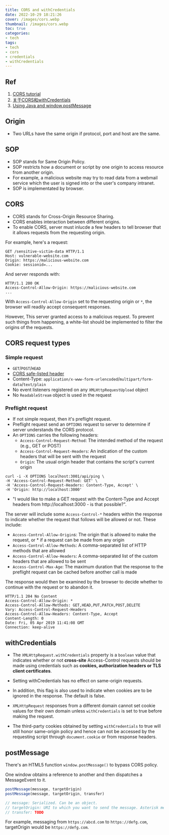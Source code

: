```yaml
---
title: CORS and withCredentials
date: 2022-10-29 18:21:26
cover: /images/cors.webp
thumbnail: /images/cors.webp
toc: true
categories:
- tech
tags:
- tech
- cors
- credentials
- withCredentials
---
```


## Ref
1. [CORS tutorial](https://auth0.com/blog/cors-tutorial-a-guide-to-cross-origin-resource-sharing/)
2. [关于CORS和withCredentials](https://juejin.cn/post/6844903938936799245)
3. [Using Java and window.postMessage](https://plainenglish.io/blog/javascript-and-window-postmessage-a60c8f6adea9)
<!--more-->

## Origin
- Two URLs have the same origin if protocol, port and host are the same.

## SOP
- SOP stands for Same Origin Policy.
- SOP restricts how a document or script by one origin to access resource from another origin.
- For example, a malicious website may try to read data from a webmail service which the user is signed into or the user's company intranet.
- SOP is implementated by browser.

## CORS
- CORS stands for Cross-Origin Resource Sharing.
- CORS enables interaction between different origins.
- To enable CORS, server must inlucde a few headers to tell browser that it allows requests from the requesting origin.

For example, here's a request:

```
GET /sensitive-victim-data HTTP/1.1
Host: vulnerable-website.com
Origin: https://malicious-website.com
Cookie: sessionid=...
```

And server responds with:

```
HTTP/1.1 200 OK
Access-Control-Allow-Origin: https://malicious-website.com
...
```

With `Access-Control-Allow-Origin` set to the requesting origin or `*`, the browser will readily accept consequent responses.

However, This server granted access to a malicious request. To prevent such things from happening, a white-list should be implemented to filter the origins of the requests.


## CORS request types

### Simple request

- `GET`/`POST`/`HEAD`
- [CORS safe-listed header](https://fetch.spec.whatwg.org/#cors-safelisted-request-header)
- Content-Type: `application/x-www-form-urlencoded`/`multipart/form-data`/`text/plain`
- No event listeners registered on any `XMLHttpRequestUpload` object
- No `ReadableStream` object is used in the request

### Preflight request

- If not simple request, then it's preflight request.
- Preflight request send an `OPTIONS` request to server to determine if server understands the CORS protocol.
- An `OPTIONS` carries the following headers:
  - `Access-Control-Request-Method`: The intended method of the request (e.g., GET or POST)
  - `Access-Control-Request-Headers`: An indication of the custom headers that will be sent with the request
  - `Origin`: The usual origin header that contains the script's current origin

```
curl -i -X OPTIONS localhost:3001/api/ping \
-H 'Access-Control-Request-Method: GET' \
-H 'Access-Control-Request-Headers: Content-Type, Accept' \
-H 'Origin: http://localhost:3000'
```

- "I would like to make a GET request with the Content-Type and Accept headers from http://localhost:3000 - is that possible?".

The server will include some `Access-Control-*` headers within the response to indicate whether the request that follows will be allowed or not. These include:

- `Access-Control-Allow-Origin`s: The origin that is allowed to make the request, or * if a request can be made from any origin
- `Access-Control-Allow-Methods`: A comma-separated list of HTTP methods that are allowed
- `Access-Control-Allow-Headers`: A comma-separated list of the custom headers that are allowed to be sent
- `Access-Control-Max-Age`: The maximum duration that the response to the preflight request can be cached before another call is made

The response would then be examined by the browser to decide whether to continue with the request or to abandon it.

```
HTTP/1.1 204 No Content
Access-Control-Allow-Origin: *
Access-Control-Allow-Methods: GET,HEAD,PUT,PATCH,POST,DELETE
Vary: Access-Control-Request-Headers
Access-Control-Allow-Headers: Content-Type, Accept
Content-Length: 0
Date: Fri, 05 Apr 2019 11:41:08 GMT
Connection: keep-alive
```

## withCredentials

- The `XMLHttpRequest.withCredentials` property is a `boolean` value that indicates whether or not **cross-site** Access-Control requests should be made using credentials such as **cookies, authorization headers or TLS client certificates**. 
- Setting withCredentials has no effect on same-origin requests.

- In addition, this flag is also used to indicate when cookies are to be ignored in the response. The default is false.
- `XMLHttpRequest` responses from a different domain cannot set cookie values for their own domain unless `withCredentials` is set to true before making the request. 
- The third-party cookies obtained by setting `withCredentials` to true will still honor same-origin policy and hence can not be accessed by the requesting script through `document.cookie` or from response headers.

## postMessage

There's an HTML5 function `window.postMessage()` to bypass CORS policy.

One window obtains a reference to another and then dispatches a MessageEvent to it.

``` js
postMessage(message, targetOrigin)
postMessage(message, targetOrigin, transfer)

// message: Serialized. Can be an object.
// targetOrigin: URI to which you want to send the message. Asterisk means message could be from anywhere.
// transfer: TODO
```

For example, messaging from `https://abcd.com` to `https://defg.com`, targetOrigin would be `https://defg.com`.








